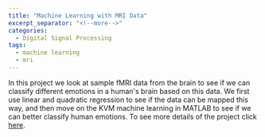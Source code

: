 ```yaml
---
title: "Machine Learning with MRI Data"
excerpt_separator: "<!--more-->"
categories:
  - Digital Signal Processing
tags:
  - machine learning
  - mri
---
```


In this project we look at sample fMRI data from the brain to see if we can classify different emotions in a human's brain based on this data. We first use linear and quadratic regression to see if the data can be mapped this way, and then move on the KVM machine learning in MATLAB to see if we can better classify human emotions. To see more details of the project click <a href="http://boulderpogoraids.tk/Tao_Jesse_Lab6">here</a>. 
